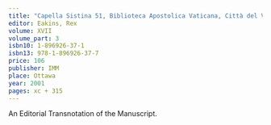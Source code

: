 ```yaml
---
title: "Capella Sistina 51, Biblioteca Apostolica Vaticana, Città del Vaticano: Liber Missarum (3)"
editor: Eakins, Rex
volume: XVII
volume_part: 3
isbn10: 1-896926-37-1
isbn13: 978-1-896926-37-7
price: 106
publisher: IMM
place: Ottawa
year: 2001
pages: xc + 315
---
```

An Editorial Transnotation of the Manuscript.
